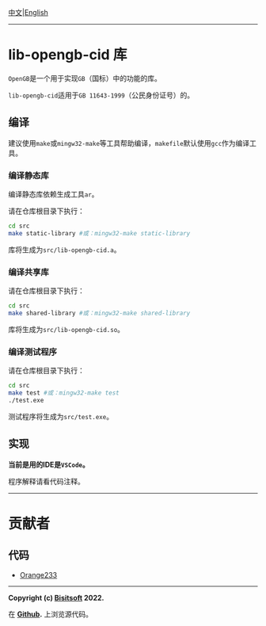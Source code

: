[中文](./README.md)|[English](./README.en-US.md)

---

# lib-opengb-cid 库

`OpenGB`是一个用于实现`GB`（国标）中的功能的库。

`lib-opengb-cid`适用于`GB 11643-1999`（公民身份证号）的。

## 编译

建议使用`make`或`mingw32-make`等工具帮助编译，`makefile`默认使用`gcc`作为编译工具。

### 编译静态库

编译静态库依赖生成工具`ar`。

请在仓库根目录下执行：
```bash
cd src
make static-library #或：mingw32-make static-library
```

库将生成为`src/lib-opengb-cid.a`。

### 编译共享库

请在仓库根目录下执行：
```bash
cd src
make shared-library #或：mingw32-make shared-library
```

库将生成为`src/lib-opengb-cid.so`。

### 编译测试程序

请在仓库根目录下执行：
```bash
cd src
make test #或：mingw32-make test
./test.exe
```

测试程序将生成为`src/test.exe`。

## 实现

**当前是用的IDE是`VSCode`。**

<!--[库解释](./doc/zh-CN/lib-explain.md)-->
程序解释请看代码注释。

---

# 贡献者

## 代码
* [Orange233](https://github.com/Orange23333)

---

**Copyright (c) [Bisitsoft](https://www.ourorangenet.com) 2022.**

在 **[Github](https://github.com/Bisitsoft/lib-opengb-cid).** 上浏览源代码。
